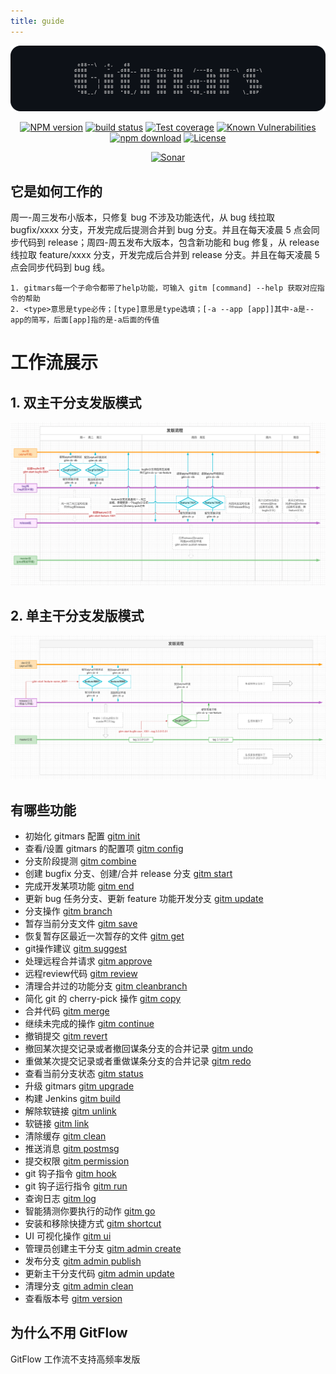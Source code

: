 ```yaml
---
title: guide
---
```


<div style="text-align: center;" align="center">

![logo.png](https://raw.githubusercontent.com/saqqdy/gitmars/master/static/img/logo.png)

</div>

<div style="text-align: center;" align="center">

[![NPM version][npm-image]][npm-url]
[![build status][travis-image]][travis-url]
[![Test coverage][codecov-image]][codecov-url]
[![Known Vulnerabilities][snyk-image]][snyk-url]
[![npm download][download-image]][download-url]
[![License][license-image]][license-url]

[![Sonar][sonar-image]][sonar-url]

[npm-image]: https://img.shields.io/npm/v/gitmars.svg?style=flat-square
[npm-url]: https://npmjs.org/package/gitmars
[travis-image]: https://travis-ci.com/saqqdy/gitmars.svg?branch=master
[travis-url]: https://travis-ci.com/saqqdy/gitmars
[codecov-image]: https://img.shields.io/codecov/c/github/saqqdy/gitmars.svg?style=flat-square
[codecov-url]: https://codecov.io/github/saqqdy/gitmars?branch=master
[snyk-image]: https://snyk.io/test/npm/gitmars/badge.svg?style=flat-square
[snyk-url]: https://snyk.io/test/npm/gitmars
[download-image]: https://img.shields.io/npm/dm/gitmars.svg?style=flat-square
[download-url]: https://npmjs.org/package/gitmars
[license-image]: https://img.shields.io/badge/License-GPL-blue.svg
[license-url]: LICENSE
[sonar-image]: https://sonarcloud.io/api/project_badges/quality_gate?project=saqqdy_gitmars
[sonar-url]: https://sonarcloud.io/dashboard?id=saqqdy_gitmars

</div>

## 它是如何工作的

周一-周三发布小版本，只修复 bug 不涉及功能迭代，从 bug 线拉取 bugfix/xxxx 分支，开发完成后提测合并到 bug 分支。并且在每天凌晨 5 点会同步代码到 release；周四-周五发布大版本，包含新功能和 bug 修复，从 release 线拉取 feature/xxxx 分支，开发完成后合并到 release 分支。并且在每天凌晨 5 点会同步代码到 bug 线。

```
1. gitmars每一个子命令都带了help功能，可输入 gitm [command] --help 获取对应指令的帮助
2. <type>意思是type必传；[type]意思是type选填；[-a --app [app]]其中-a是--app的简写，后面[app]指的是-a后面的传值
```

# 工作流展示

## 1. 双主干分支发版模式

![gitmars-branch.png](https://raw.githubusercontent.com/saqqdy/gitmars/master/static/img/gitmars-branch.png)

## 2. 单主干分支发版模式

![gitmars-branch.png](https://raw.githubusercontent.com/saqqdy/gitmars/master/static/img/gitmars-branch2.png)

## 有哪些功能

-   初始化 gitmars 配置 [gitm init](../api/#gitm-init)
-   查看/设置 gitmars 的配置项 [gitm config](../api/#gitm-config)
-   分支阶段提测 [gitm combine](../api/#gitm-combine)
-   创建 bugfix 分支、创建/合并 release 分支 [gitm start](../api/#gitm-start)
-   完成开发某项功能 [gitm end](../api/#gitm-end)
-   更新 bug 任务分支、更新 feature 功能开发分支 [gitm update](../api/#gitm-update)
-   分支操作 [gitm branch](../api/#gitm-branch)
-   暂存当前分支文件 [gitm save](../api/#gitm-save)
-   恢复暂存区最近一次暂存的文件 [gitm get](../api/#gitm-get)
-   git操作建议 [gitm suggest](../api/#gitm-suggest)
-   处理远程合并请求 [gitm approve](../api/#gitm-approve)
-   远程review代码 [gitm review](../api/#gitm-review)
-   清理合并过的功能分支 [gitm cleanbranch](../api/#gitm-cleanbranch)
-   简化 git 的 cherry-pick 操作 [gitm copy](../api/#gitm-copy)
-   合并代码 [gitm merge](../api/#gitm-merge)
-   继续未完成的操作 [gitm continue](../api/#gitm-continue)
-   撤销提交 [gitm revert](../api/#gitm-revert)
-   撤回某次提交记录或者撤回谋条分支的合并记录 [gitm undo](../api/#gitm-undo)
-   重做某次提交记录或者重做谋条分支的合并记录 [gitm redo](../api/#gitm-redo)
-   查看当前分支状态 [gitm status](../api/#gitm-status)
-   升级 gitmars [gitm upgrade](../api/#gitm-upgrade)
-   构建 Jenkins [gitm build](../api/#gitm-build)
-   解除软链接 [gitm unlink](../api/#gitm-unlink)
-   软链接 [gitm link](../api/#gitm-link)
-   清除缓存 [gitm clean](../api/#gitm-clean)
-   推送消息 [gitm postmsg](../api/#gitm-postmsg)
-   提交权限 [gitm permission](../api/#gitm-permission)
-   git 钩子指令 [gitm hook](../api/#gitm-hook)
-   git 钩子运行指令 [gitm run](../api/#gitm-run)
-   查询日志 [gitm log](../api/#gitm-log)
-   智能猜测你要执行的动作 [gitm go](../api/#gitm-go)
-   安装和移除快捷方式 [gitm shortcut](../api/#gitm-shortcut)
-   UI 可视化操作 [gitm ui](../api/#gitm-ui)
-   管理员创建主干分支 [gitm admin create](../api/#gitm-admin-create)
-   发布分支 [gitm admin publish](../api/#gitm-admin-publish)
-   更新主干分支代码 [gitm admin update](../api/#gitm-admin-update)
-   清理分支 [gitm admin clean](../api/#gitm-admin-clean)
-   查看版本号 [gitm version](../api/#gitm-version)

## 为什么不用 GitFlow

GitFlow 工作流不支持高频率发版
